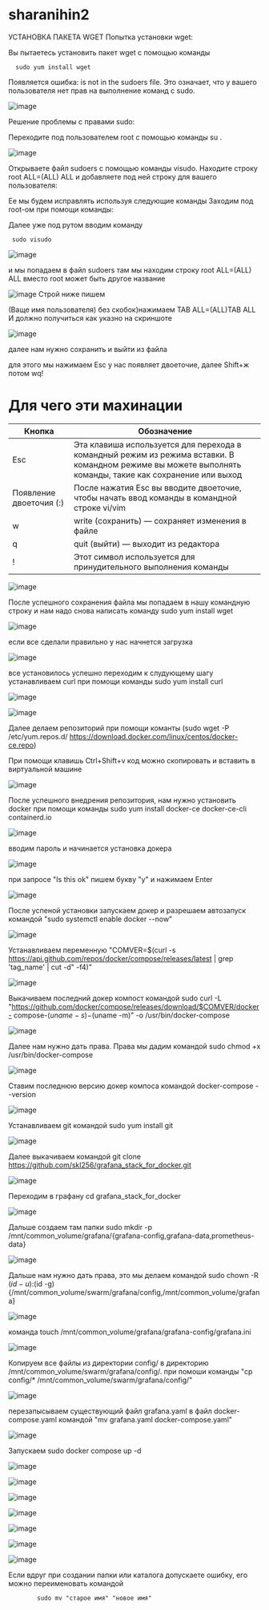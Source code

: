 # sharanihin2
УСТАНОВКА ПАКЕТА WGET
Попытка установки wget:

Вы пытаетесь установить пакет wget с помощью команды    

      sudo yum install wget

Появляется ошибка: is not in the sudoers file. Это означает, что у вашего пользователя нет прав на выполнение команд с sudo.

![image](https://github.com/user-attachments/assets/2283e31e-f885-431b-ae98-a10e8cdc1731)

Решение проблемы с правами sudo:

Переходите под пользователем root с помощью команды su .

![image](https://github.com/user-attachments/assets/dc4bd70f-ba27-46cc-a0d8-c94425a5f453)

Открываете файл sudoers с помощью команды visudo.
Находите строку root ALL=(ALL) ALL и добавляете под ней строку для вашего пользователя:


Ее мы будем исправлять используя следующие команды
Заходим под root-ом при помощи команды:



Далее уже под рутом вводим команду 

     sudo visudo 

![image](https://github.com/user-attachments/assets/2c1d8512-1395-4bb4-8ffc-26895e2f1a06)

и мы попадаем в файл sudoers
там мы находим строку root  ALL=(ALL)  ALL
вместо root может быть другое название

![image](https://github.com/user-attachments/assets/9734017e-74ea-4c33-9aee-7a00b60f4072)
Строй ниже пишем 


(Ваще имя пользователя) без скобок)нажимаем TAB ALL=(ALL)TAB ALL
И должно получиться как указно на скриншоте

![image](https://github.com/user-attachments/assets/55c128f7-a26d-4578-bdb3-5da93e7004f9)

далее нам нужно сохранить и выйти из файла 

для этого мы нажимаем Esc у нас появляет двоеточие, далее Shift+ж потом wq!

# Для чего эти махинации

 Кнопка | Обозначение |
 |-------------|-------------|
 |Esc   | Эта клавиша используется для перехода в командный режим из режима вставки. В командном режиме вы можете выполнять команды, такие как сохранение или выход   |
 |Появление двоеточия (:)|После нажатия Esc вы вводите двоеточие, чтобы начать ввод команды в командной строке vi/vim |
 |w|write (сохранить) — сохраняет изменения в файле|
 |q|quit (выйти) — выходит из редактора|
 |!|Этот символ используется для принудительного выполнения команды|
 

![image](https://github.com/user-attachments/assets/3c95212e-b59e-47cd-a77e-97b37962347e)

После успешного сохранения файла мы попадаем в нашу командную строку
и нам надо снова написать команду sudo yum install wget

![image](https://github.com/user-attachments/assets/7dbfa7ae-1b8f-406d-aecf-49b7f978f1bb)

если все сделали правильно у нас начнется загрузка

![image](https://github.com/user-attachments/assets/33fe084e-d4b5-4111-8827-2dbdb5c01a65)

все установилось успешно переходим к слудующему шагу 
устанавливаем curl при помощи команды sudo yum install curl

![image](https://github.com/user-attachments/assets/e1c0c8af-0511-4ac6-9783-ab94d6cb102f)

![image](https://github.com/user-attachments/assets/504211fc-4f24-4153-aea5-d08d7288464d)

Далее делаем репозиторий при помощи команты (sudo wget -P /etc/yum.repos.d/ https://download.docker.com/linux/centos/docker-ce.repo) 

При помощи клавишь Ctrl+Shift+v код можно скопировать и вставить в виртуальной машине

![image](https://github.com/user-attachments/assets/7c0c81e5-4e54-4e11-8e8d-17de281c098a)

После успешного внедрения репозитория, нам нужно установить docker при помощи команды sudo yum install docker-ce docker-ce-cli containerd.io

![image](https://github.com/user-attachments/assets/9655f0aa-3de2-4717-b260-8eb695a68251)

вводим пароль и начинается установка докера

![image](https://github.com/user-attachments/assets/f3d4586d-6d92-4526-986e-27f43776a9a4)

при запросе "Is this ok" пишем букву "у" и нажимаем Enter

![image](https://github.com/user-attachments/assets/4e9f6b69-fd85-4f1f-82c3-9de0aecb7cb3)

После успеной установки запускаем докер и разрешаем автозапуск командой "sudo systemctl enable docker --now"

![image](https://github.com/user-attachments/assets/d016a172-c1cf-4ab2-a3a3-bc071c211d5f)

Устанавливаем переменную "COMVER=$(curl -s https://api.github.com/repos/docker/compose/releases/latest | grep 'tag_name' | cut -d\" -f4)" 

![image](https://github.com/user-attachments/assets/a5c4ac42-4a9a-4607-97c4-3d12c32c104f)

Выкачиваем последний докер компост командой sudo curl -L "https://github.com/docker/compose/releases/download/$COMVER/docker-
compose-$(uname -s)-$(uname -m)" -o /usr/bin/docker-compose

![image](https://github.com/user-attachments/assets/bf5ed307-6191-46da-8c21-3598b32e71b4)

Далее нам нужно дать права. Права мы дадим командой sudo chmod +x /usr/bin/docker-compose

![image](https://github.com/user-attachments/assets/8e67f702-5ba6-4c9b-b0a8-fb4c59838474)

Ставим последнюю версию докер компоса командой docker-compose --version

![image](https://github.com/user-attachments/assets/c1e63bc8-7391-44ef-9f76-49d799ee8f94)

Устанавливаем git командой sudo yum install git

![image](https://github.com/user-attachments/assets/f863e032-eed7-4008-8c1c-109cfd7b14b7)

Далее выкачиваем командой git clone https://github.com/skl256/grafana_stack_for_docker.git

![image](https://github.com/user-attachments/assets/e78186f8-eeb4-4525-8eee-9bd8ad4f3fb2)

Переходим в графану cd grafana_stack_for_docker

![image](https://github.com/user-attachments/assets/bca5fdbb-8120-4a6f-b363-a32eb07638eb)

Дальше создаем там папки sudo mkdir -p /mnt/common_volume/grafana/{grafana-config,grafana-data,prometheus-data}

![image](https://github.com/user-attachments/assets/0886eeb1-d624-45b7-886d-3f65a0169c6e)

Дальше нам нужно дать права, это мы делаем командой sudo chown -R $(id -u):$(id -g) {/mnt/common_volume/swarm/grafana/config,/mnt/common_volume/grafana}

![image](https://github.com/user-attachments/assets/4626d377-89e5-4f7f-b566-c91365dcb46c)

команда touch /mnt/common_volume/grafana/grafana-config/grafana.ini

![image](https://github.com/user-attachments/assets/8d37a183-b80f-461d-98dc-2c8755cc5b92)

Копируем все файлы из директории config/ в директорию /mnt/common_volume/swarm/grafana/config/. при помоши команды 
"cp config/* /mnt/common_volume/swarm/grafana/config/"

![image](https://github.com/user-attachments/assets/9317698f-0546-4c48-b3f2-738872fe2a47)

перезапысываем существующий файл grafana.yaml в файл docker-compose.yaml командой "mv grafana.yaml docker-compose.yaml"

![image](https://github.com/user-attachments/assets/2cb2f0ad-67ce-4454-bed3-c60cd493193b)

Запускаем sudo docker compose up -d

![image](https://github.com/user-attachments/assets/4e202152-62b4-4e60-aa5b-33fa00d8a23c)



![image](https://github.com/user-attachments/assets/9f476a9b-3aa5-4050-8844-25adf5afeb2c)

![image](https://github.com/user-attachments/assets/264b1c9f-e982-40f5-9382-b98833c08392)

![image](https://github.com/user-attachments/assets/0e0291fc-ff0a-40cd-a2e9-c898206b47fa)

![image](https://github.com/user-attachments/assets/0d9f09cc-cd3d-470b-90bf-ab9cb02bb130)

![image](https://github.com/user-attachments/assets/ae46239a-aad9-4736-ae21-af99505c791f)

![image](https://github.com/user-attachments/assets/90140b9a-f824-4553-888b-e26868ce6e13)

Если вдруг при создании папки или каталога допускаете ошибку, его можно переименовать командой 

            sudo mv "старое имя" "новое имя"












